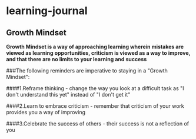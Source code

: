 # learning-journal
## Growth Mindset
**Growth Mindset is a way of approaching learning wherein mistakes are viewed as learning opportunities, criticism is viewed as a way to improve, and that there are no limits to your learning and success**

###The following reminders are imperative to staying in a "Growth Mindset":

####1.Reframe thinking - change the way you look at a difficult task as "I don't understand this yet" instead of "I don't get it"

####2.Learn to embrace criticism - remember that criticism of your work provides you a way of improving

####3.Celebrate the success of others - their success is not a reflection of you
